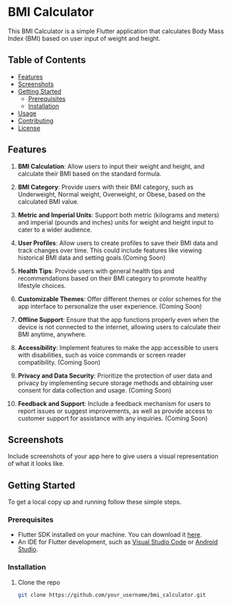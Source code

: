 # BMI Calculator

This BMI Calculator is a simple Flutter application that calculates Body Mass Index (BMI) based on user input of weight and height.

## Table of Contents

- [Features](#features)
- [Screenshots](#screenshots)
- [Getting Started](#getting-started)
    - [Prerequisites](#prerequisites)
    - [Installation](#installation)
- [Usage](#usage)
- [Contributing](#contributing)
- [License](#license)

## Features

1. **BMI Calculation**: Allow users to input their weight and height, and calculate their BMI based on the standard formula.

2. **BMI Category**: Provide users with their BMI category, such as Underweight, Normal weight, Overweight, or Obese, based on the calculated BMI value.

3. **Metric and Imperial Units**: Support both metric (kilograms and meters) and imperial (pounds and inches) units for weight and height input to cater to a wider audience.

4. **User Profiles**: Allow users to create profiles to save their BMI data and track changes over time. This could include features like viewing historical BMI data and setting goals.(Coming Soon)

5. **Health Tips**: Provide users with general health tips and recommendations based on their BMI category to promote healthy lifestyle choices.

6. **Customizable Themes**: Offer different themes or color schemes for the app interface to personalize the user experience. (Coming Soon)

7. **Offline Support**: Ensure that the app functions properly even when the device is not connected to the internet, allowing users to calculate their BMI anytime, anywhere.

8. **Accessibility**: Implement features to make the app accessible to users with disabilities, such as voice commands or screen reader compatibility. (Coming Soon)

9. **Privacy and Data Security**: Prioritize the protection of user data and privacy by implementing secure storage methods and obtaining user consent for data collection and usage. (Coming Soon)

10. **Feedback and Support**: Include a feedback mechanism for users to report issues or suggest improvements, as well as provide access to customer support for assistance with any inquiries. (Coming Soon)

## Screenshots

Include screenshots of your app here to give users a visual representation of what it looks like.

## Getting Started

To get a local copy up and running follow these simple steps.

### Prerequisites

- Flutter SDK installed on your machine. You can download it [here](https://flutter.dev/docs/get-started/install).
- An IDE for Flutter development, such as [Visual Studio Code](https://code.visualstudio.com/) or [Android Studio](https://developer.android.com/studio).

### Installation

1. Clone the repo
   ```sh
   git clone https://github.com/your_username/bmi_calculator.git
